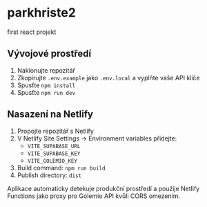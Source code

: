 # parkhriste2
first react projekt

## Vývojové prostředí

1. Naklonujte repozitář
2. Zkopírujte `.env.example` jako `.env.local` a vyplňte vaše API klíče
3. Spusťte `npm install`
4. Spusťte `npm run dev`

## Nasazení na Netlify

1. Propojte repozitář s Netlify
2. V Netlify Site Settings → Environment variables přidejte:
   - `VITE_SUPABASE_URL`
   - `VITE_SUPABASE_KEY` 
   - `VITE_GOLEMIO_KEY`
3. Build command: `npm run build`
4. Publish directory: `dist`

Aplikace automaticky detekuje produkční prostředí a použije Netlify Functions jako proxy pro Golemio API kvůli CORS omezením.
